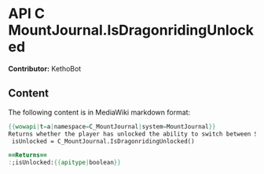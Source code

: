 # API C MountJournal.IsDragonridingUnlocked

**Contributor:** KethoBot

## Content

The following content is in MediaWiki markdown format:

```mediawiki
{{wowapi|t=a|namespace=C_MountJournal|system=MountJournal}}
Returns whether the player has unlocked the ability to switch between Skyriding and steady flight styles for flying mounts .
 isUnlocked = C_MountJournal.IsDragonridingUnlocked()

==Returns==
:;isUnlocked:{{apitype|boolean}}
```